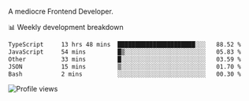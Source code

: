 A mediocre Frontend Developer.

📊 Weekly development breakdown
<!--START_SECTION:waka-->

```txt
TypeScript     13 hrs 48 mins  ██████████████████████░░░   88.52 %
JavaScript     54 mins         █▒░░░░░░░░░░░░░░░░░░░░░░░   05.83 %
Other          33 mins         █░░░░░░░░░░░░░░░░░░░░░░░░   03.59 %
JSON           15 mins         ▒░░░░░░░░░░░░░░░░░░░░░░░░   01.70 %
Bash           2 mins          ░░░░░░░░░░░░░░░░░░░░░░░░░   00.30 %
```

<!--END_SECTION:waka-->

<img src="https://gpvc.arturio.dev/iqbalfasri" alt="Profile views"/>
